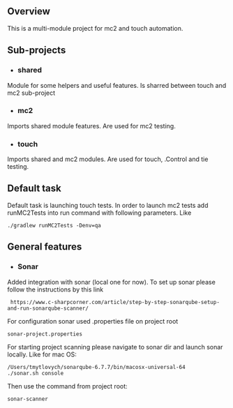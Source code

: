 ## Overview
This is a multi-module project for mc2 and touch automation.

## Sub-projects
* ### shared
Module for some helpers and useful features. Is sharred between touch and mc2 sub-project

* ### mc2
Imports shared module features. Are used for mc2 testing.

* ### touch
Imports shared and mc2 modules. Are used for touch, .Control and tie testing.

## Default task
Default task is launching touch tests.
In order to launch mc2 tests add runMC2Tests into run command with following parameters.
Like
```
./gradlew runMC2Tests -Denv=qa
```

## General features

* ### Sonar
Added integration with sonar (local one for now).
To set up sonar please follow the instructions by this link
```
 https://www.c-sharpcorner.com/article/step-by-step-sonarqube-setup-and-run-sonarqube-scanner/
```
For configuration sonar used .properties file on project root
```
sonar-project.properties
```
For starting project scanning please navigate to sonar dir and launch sonar locally. Like for mac OS:
```
/Users/tmytlovych/sonarqube-6.7.7/bin/macosx-universal-64
./sonar.sh console
```
Then use the command from project root:
```
sonar-scanner
```